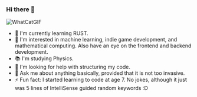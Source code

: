 ### Hi there 👋

![WhatCatGIF](https://user-images.githubusercontent.com/115155665/209485530-e0ddb6fe-b69b-4934-8d3e-a3e6c1e227d7.gif)

- 🌱 I'm currently learning RUST.
- 🧵 I'm interested in machine learning, indie game development, and mathematical computing. Also have an eye on the frontend and backend development.
- 📚 I'm studying Physics.
- 🤔 I'm looking for help with structuring my code.
- 💬 Ask me about anything basically, provided that it is not too invasive.
- ⚡ Fun fact: I started learning to code at age 7. No jokes, although it just was 5 lines of IntelliSense guided random keywords :D

<!--
**wintermarstice/wintermarstice** is a ✨ _special_ ✨ repository because its `README.md` (this file) appears on your GitHub profile.

Here are some ideas to get you started:

- 🔭 I’m currently working on ...
- 🌱 I’m currently learning ...
- 👯 I’m looking to collaborate on ...
- 🤔 I’m looking for help with ...
- 💬 Ask me about ...
- 📫 How to reach me: ...
- 😄 Pronouns: ...
- ⚡ Fun fact: ...
-->
